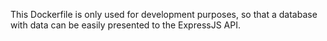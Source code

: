 This Dockerfile is only used for development purposes, so that a database with data can be easily presented to the ExpressJS API.